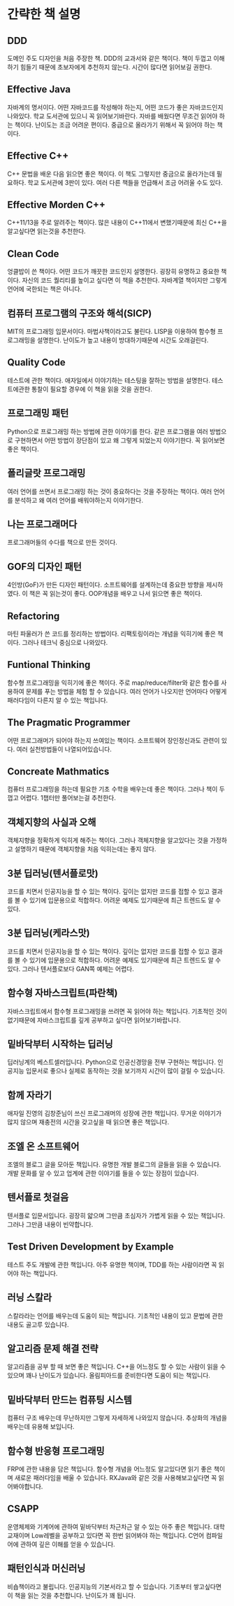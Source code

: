 # 간략한 책 설명

## DDD

도메인 주도 디자인을 처음 주장한 책. DDD의 교과서와 같은 책이다. 책이 두껍고 이해하기 힘들기 때문에 초보자에게 추천하지 않는다. 시간이 많다면 읽어보길 권한다.

## Effective Java

자바계의 명서이다. 어떤 자바코드를 작성해야 하는지, 어떤 코드가 좋은 자바코드인지 나와있다. 학교 도서관에 있으니 꼭 읽어보기바란다. 자바를 배웠다면 무조건 읽어야 하는 책이다. 난이도는 조금 어려운 편이다. 중급으로 올라가기 위해서 꼭 읽어야 하는 책이다.

## Effective C++

C++ 문법을 배운 다음 읽으면 좋은 책이다. 이 책도 그렇지만 중금으로 올라가는데 필요하다. 학교 도서관에 3판이 있다. 여러 다른 책들을 언급해서 조금 어려울 수도 있다.

## Effective Morden C++

C++11/13을 주로 알려주는 책이다. 많은 내용이 C++11에서 변했기때문에 최신 C++을 알고싶다면 읽는것을 추천한다.

## Clean Code

엉클밥이 쓴 책이다. 어떤 코드가 깨끗한 코드인지 설명한다. 굉장히 유명하고 중요한 책이다. 자신의 코드 퀄리티를 높이고 싶다면 이 책을 추천한다. 자바계열 책이지만 그렇게 언어에 국한되는 책은 아니다.

## 컴퓨터 프로그램의 구조와 해석(SICP)

MIT의 프로그래밍 입문서이다. 마법사책이라고도 불린다. LISP을 이용하여 함수형 프로그래밍을 설명한다. 난이도가 높고 내용이 방대하기때문에 시간도 오래걸린다.

## Quality Code

테스트에 관한 책이다. 애자일에서 이야기하는 테스팅을 잘하는 방법을 설명한다. 테스트에관한 통찰이 필요할 경우에 이 책을 읽을 것을 권한다.

## 프로그래밍 패턴

Python으로 프로그래밍 하는 방법에 관한 이야기를 한다. 같은 프로그램을 여러 방법으로 구현하면서 어떤 방법이 장단점이 있고 왜 그렇게 되었는지 이야기한다. 꼭 읽어보면 좋은 책이다.

## 폴리글랏 프로그래밍

여러 언어를 쓰면서 프로그래밍 하는 것이 중요하다는 것을 주장하는 책이다. 여러 언어를 분석하고 왜 여러 언어를 배워야하는지 이야기한다.

## 나는 프로그래머다

프로그래머들의 수다를 책으로 만든 것이다.

## GOF의 디자인 패턴

4인방(GoF)가 만든 디자인 패턴이다. 소프트웨어를 설계하는데 중요한 방향을 제시하였다. 이 책은 꼭 읽는것이 좋다. OOP개념을 배우고 나서 읽으면 좋은 책이다.

## Refactoring

마틴 파울러가 쓴 코드를 정리하는 방법이다. 리팩토링이라는 개념을 익히기에 좋은 책이다. 그러나 테크닉 중심으로 나와있다.

## Funtional Thinking

함수형 프로그래밍을 익히기에 좋은 책이다. 주로 map/reduce/filter와 같은 함수를 사용하여 문제를 푸는 방법을 체험 할 수 있습니다. 여러 언어가 나오지만 언어마다 어떻게 패러다임이 다른지 알 수 있는 책입니다.

## The Pragmatic Programmer

어떤 프로그래머가 되어야 하는지 쓰여있는 책이다. 소프트웨어 장인정신과도 관련이 있다. 여러 실천방법들이 나열되어있습니다.

## Concreate Mathmatics

컴퓨터 프로그래밍을 하는데 필요한 기초 수학을 배우는데 좋은 책이다. 그러나 책이 두껍고 어렵다. 1챕터만 풀어보는걸 추천한다.

## 객체지향의 사실과 오해

객체지향을 정확하게 익히게 해주는 책이다. 그러나 객체지향을 알고있다는 것을 가정하고 설명하기 때문에 객체지향을 처음 익히는데는 좋지 않다.

## 3분 딥러닝(텐서플로맛)

코드를 치면서 인공지능을 할 수 있는 책이다. 깊이는 없지만 코드를 접할 수 있고 결과를 볼 수 있기에 입문용으로 적합하다. 어려운 예제도 있기때문에 최근 트렌드도 알 수 있다.

## 3분 딥러닝(케라스맛)

코드를 치면서 인공지능을 할 수 있는 책이다. 깊이는 없지만 코드를 접할 수 있고 결과를 볼 수 있기에 입문용으로 적합하다. 어려운 예제도 있기때문에 최근 트렌드도 알 수 있다. 그러나 텐서플로보다 GAN쪽 예제는 어렵다.

## 함수형 자바스크립트(파란책)

자바스크립트에서 함수형 프로그래밍을 쓰려면 꼭 읽어야 하는 책입니다. 기초적인 것이 없기때문에 자바스크립트를 깊게 공부하고 싶다면 읽어보기바랍니다.

## 밑바닥부터 시작하는 딥러닝

딥러닝계의 베스트셀러입니다. Python으로 인공신경망을 전부 구현하는 책입니다. 인공지능 입문서로 좋으나 실제로 동작하는 것을 보기까지 시간이 많이 걸릴 수 있습니다.

## 함께 자라기

애자일 진영의 김창준님이 쓰신 프로그래머의 성장에 관한 책입니다. 무거운 이야기가 많지 않으며 재충전의 시간을 갖고싶을 때 읽으면 좋은 책입니다.

## 조엘 온 소프트웨어

조엘의 블로그 글을 모아둔 책입니다. 유명한 개발 블로그의 글들을 읽을 수 있습니다. 개발 문화를 알 수 있고 업계에 관한 이야기를 들을 수 있는 장점이 있습니다.

## 텐서플로 첫걸음

텐서플로 입문서입니다. 굉장히 얇으며 그만큼 초심자가 가볍게 읽을 수 있는 책입니다. 그러나 그만큼 내용이 빈약합니다.

## Test Driven Development by Example

테스트 주도 개발에 관한 책입니다. 아주 유명한 책이며, TDD를 하는 사람이라면 꼭 읽어야 하는 책입니다.

## 러닝 스칼라

스칼라라는 언어를 배우는데 도움이 되는 책입니다. 기초적인 내용이 있고 문법에 관한 내용도 골고루 있습니다.

## 알고리즘 문제 해결 전략

알고리즘을 공부 할 때 보면 좋은 책입니다. C++을 어느정도 할 수 있는 사람이 읽을 수 있으며 꽤나 난이도가 있습니다. 올림피아드를 준비한다면 도움이 되는 책입니다.

## 밑바닥부터 만드는 컴퓨팅 시스템

컴퓨터 구조 배우는데 무난하지만 그렇게 자세하게 나와있지 않습니다. 추상화의 개념을 배우는데 유용해 보입니다.

## 함수형 반응형 프로그래밍

FRP에 관한 내용을 담은 책입니다. 함수형 개념을 어느정도 알고있다면 읽기 좋은 책이며 새로운 패러다임을 배울 수 있습니다. RXJava와 같은 것을 사용해보고싶다면 꼭 읽어봐야합니다.

## CSAPP

운영체제와 기계어에 관하여 밑바닥부터 차근차근 알 수 있는 아주 좋은 책입니다. 대학 교재이며 Low레벨을 공부하고 있다면 꼭 한번 읽어봐야 하는 책입니다. C언어 컴파일어에 관하여 깊은 이해를 얻을 수 있습니다.

## 패턴인식과 머신러닝

비숍책이라고 불립니다. 인공지능의 기본서라고 할 수 있습니다. 기초부터 쌓고싶다면 이 책을 읽는 것을 추천합니다. 난이도가 꽤 됩니다. 

